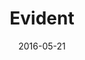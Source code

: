 ---
layout: site
title: "Evident"
date: 2016-05-21
categories: [community]
version: 1.5.11
major: 1
minor: 5
patch: 11
slug: evident
link: https://evidentlabs.com/
submitter: lpolepeddi
permalink: /sites/:slug
---